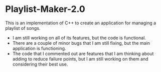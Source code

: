 # Playlist-Maker-2.0
This is an implementation of C++ to create an application for managing a playlist of songs.
- I am still working on all of its features, but the code is functional. 
- There are a couple of minor bugs that I am still fixing, but the main application is functioning.
- The code that I commented out are features that I am thinking about adding to reduce failure points, but I am still working on them and considering their best use.
